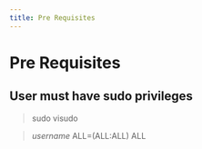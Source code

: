 ```yaml
---
title: Pre Requisites
---
```

# **Pre Requisites**
## User must have sudo privileges
> sudo visudo

> *username* ALL=(ALL:ALL) ALL
